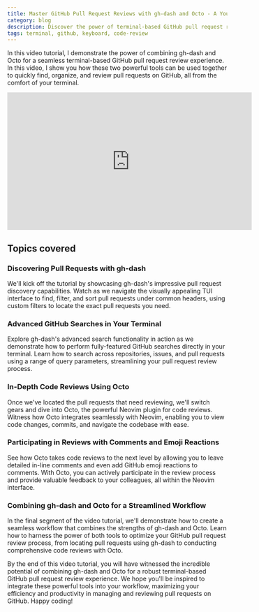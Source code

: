 ```yaml
---
title: Master GitHub Pull Request Reviews with gh-dash and Octo - A YouTube Video Tutorial
category: blog 
description: Discover the power of terminal-based GitHub pull request reviews using open-source tools gh-dash and the neovim plugin Octo. Learn how these tools can streamline your review process, enhance collaboration, and save time. In this video tutorial, we'll demonstrate how to harness the benefits of a terminal workflow, including powerful command-line functionality, customization options, offline access, and cross-platform compatibility
tags: terminal, github, keyboard, code-review
---
```


In this video tutorial, I demonstrate the power of combining gh-dash and Octo for a seamless terminal-based GitHub pull request review experience. In this video, I show you how these two powerful tools can be used together to quickly find, organize, and review pull requests on GitHub, all from the comfort of your terminal.

<iframe width="560" height="315" src="https://www.youtube.com/embed/0VbWVNWeo7M" title="YouTube video player" frameborder="0" allow="accelerometer; autoplay; clipboard-write; encrypted-media; gyroscope; picture-in-picture; web-share" allowfullscreen></iframe>

## Topics covered

### Discovering Pull Requests with gh-dash

We'll kick off the tutorial by showcasing gh-dash's impressive pull request discovery capabilities. Watch as we navigate the visually appealing TUI interface to find, filter, and sort pull requests under common headers, using custom filters to locate the exact pull requests you need.

### Advanced GitHub Searches in Your Terminal

Explore gh-dash's advanced search functionality in action as we demonstrate how to perform fully-featured GitHub searches directly in your terminal. Learn how to search across repositories, issues, and pull requests using a range of query parameters, streamlining your pull request review process.

### In-Depth Code Reviews Using Octo

Once we've located the pull requests that need reviewing, we'll switch gears and dive into Octo, the powerful Neovim plugin for code reviews. Witness how Octo integrates seamlessly with Neovim, enabling you to view code changes, commits, and navigate the codebase with ease.

### Participating in Reviews with Comments and Emoji Reactions

See how Octo takes code reviews to the next level by allowing you to leave detailed in-line comments and even add GitHub emoji reactions to comments. With Octo, you can actively participate in the review process and provide valuable feedback to your colleagues, all within the Neovim interface.

### Combining gh-dash and Octo for a Streamlined Workflow

In the final segment of the video tutorial, we'll demonstrate how to create a seamless workflow that combines the strengths of gh-dash and Octo. Learn how to harness the power of both tools to optimize your GitHub pull request review process, from locating pull requests using gh-dash to conducting comprehensive code reviews with Octo.

By the end of this video tutorial, you will have witnessed the incredible potential of combining gh-dash and Octo for a robust terminal-based GitHub pull request review experience. We hope you'll be inspired to integrate these powerful tools into your workflow, maximizing your efficiency and productivity in managing and reviewing pull requests on GitHub. Happy coding!
